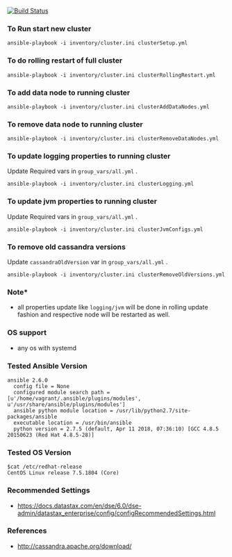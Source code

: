 [![Build Status](https://travis-ci.org/116davinder/apache-cassandra-cluster-mgmt.svg?branch=master)](https://travis-ci.org/116davinder/apache-cassandra-cluster-mgmt)

### To Run start new cluster
```ansible-playbook -i inventory/cluster.ini clusterSetup.yml```

### To do rolling restart of full cluster
```ansible-playbook -i inventory/cluster.ini clusterRollingRestart.yml```

### To add data node to running cluster
```ansible-playbook -i inventory/cluster.ini clusterAddDataNodes.yml```

### To remove data node to running cluster
```ansible-playbook -i inventory/cluster.ini clusterRemoveDataNodes.yml```

### To update logging properties to running cluster
Update Required vars in ```group_vars/all.yml``` .

```ansible-playbook -i inventory/cluster.ini clusterLogging.yml```

### To update jvm properties to running cluster
Update Required vars in ```group_vars/all.yml``` .

```ansible-playbook -i inventory/cluster.ini clusterJvmConfigs.yml```

### To remove old cassandra versions
Update ```cassandraOldVersion``` var in ```group_vars/all.yml``` .

```ansible-playbook -i inventory/cluster.ini clusterRemoveOldVersions.yml```

### Note*
* all properties update like ```logging/jvm``` will be done in rolling update fashion
and respective node will be restarted as well.

### OS support
* any os with systemd

### Tested Ansible Version
```
ansible 2.6.0
  config file = None
  configured module search path = [u'/home/vagrant/.ansible/plugins/modules', u'/usr/share/ansible/plugins/modules']
  ansible python module location = /usr/lib/python2.7/site-packages/ansible
  executable location = /usr/bin/ansible
  python version = 2.7.5 (default, Apr 11 2018, 07:36:10) [GCC 4.8.5 20150623 (Red Hat 4.8.5-28)]
```

### Tested OS Version
```
$cat /etc/redhat-release
CentOS Linux release 7.5.1804 (Core)
```

### Recommended Settings
* https://docs.datastax.com/en/dse/6.0/dse-admin/datastax_enterprise/config/configRecommendedSettings.html

### References
* http://cassandra.apache.org/download/